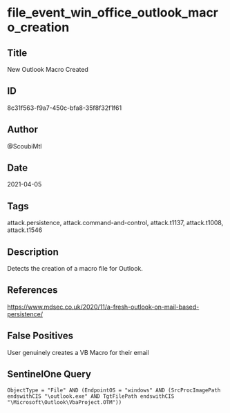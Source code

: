 # file_event_win_office_outlook_macro_creation

## Title
New Outlook Macro Created

## ID
8c31f563-f9a7-450c-bfa8-35f8f32f1f61

## Author
@ScoubiMtl

## Date
2021-04-05

## Tags
attack.persistence, attack.command-and-control, attack.t1137, attack.t1008, attack.t1546

## Description
Detects the creation of a macro file for Outlook.

## References
https://www.mdsec.co.uk/2020/11/a-fresh-outlook-on-mail-based-persistence/

## False Positives
User genuinely creates a VB Macro for their email

## SentinelOne Query
```
ObjectType = "File" AND (EndpointOS = "windows" AND (SrcProcImagePath endswithCIS "\outlook.exe" AND TgtFilePath endswithCIS "\Microsoft\Outlook\VbaProject.OTM"))

```